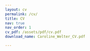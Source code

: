 ```yaml
---
layout: cv
permalink: /cv/
title: CV
nav: true
nav_order: 1
cv_pdf: /assets/pdf/cv.pdf
download_name: Caroline_Welter_CV.pdf

---
```



